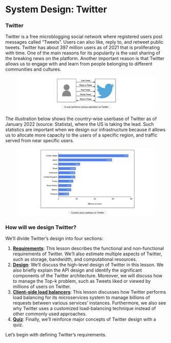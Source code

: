 # System Design: Twitter

### Twitter <a href="#twitter-0" id="twitter-0"></a>

Twitter is a free microblogging social network where registered users post messages called “Tweets”. Users can also like, reply to, and retweet public tweets. Twitter has about 397 million users as of 2021 that is proliferating with time. One of the main reasons for its popularity is the vast sharing of the breaking news on the platform. Another important reason is that Twitter allows us to engage with and learn from people belonging to different communities and cultures.

<figure><img src="../.gitbook/assets/Screenshot 2023-09-03 at 7.14.12 PM.png" alt=""><figcaption></figcaption></figure>

The illustration below shows the country-wise userbase of Twitter as of January 2022 (source: Statista), where the US is taking the lead. Such statistics are important when we design our infrastructure because it allows us to allocate more capacity to the users of a specific region, and traffic served from near specific users.

<figure><img src="../.gitbook/assets/Screenshot 2023-09-03 at 7.14.27 PM.png" alt=""><figcaption></figcaption></figure>

### How will we design Twitter? <a href="#how-will-we-design-twitter-0" id="how-will-we-design-twitter-0"></a>

We’ll divide Twitter’s design into four sections:

1. [**Requirements**](requirements-of-twitters-design.md): This lesson describes the functional and non-functional requirements of Twitter. We’ll also estimate multiple aspects of Twitter, such as storage, bandwidth, and computational resources.
2. [**Design**](high-level-design-of-twitter.md): We’ll discuss the high-level design of Twitter in this lesson. We also briefly explain the API design and identify the significant components of the Twitter architecture. Moreover, we will discuss how to manage the Top-k problem, such as Tweets liked or viewed by millions of users on Twitter.
3. [**Client-side load balancers**](client-side-load-balancer-for-twitter.md): This lesson discusses how Twitter performs load balancing for its microservices system to manage billions of requests between various services’ instances. Furthermore, we also see why Twitter uses a customized load-balancing technique instead of other commonly used approaches.
4. [**Quiz**](quiz-on-twitters-design.md): Finally, we’ll reinforce major concepts of Twitter design with a quiz.

Let’s begin with defining Twitter’s requirements.
